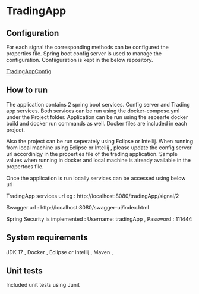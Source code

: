 # TradingApp

## Configuration

For each signal the corresponding methods can be configured the properties file. Spring boot config server is used to manage the configuration. Confiiguration is kept in the below repository.

[TradingAppConfig](https://github.com/BencyVarghese/TradingAppConfig)

## How to run

The application contains 2 spring boot services. Config server and Trading app services. Both services can be run using the docker-compose.yml under the Project folder. Application can be run using the sepearte docker build and docker run commands as well. Docker files are included in each project.

Also the project can be run seperately using Eclipse or Intellij. When running from local machine using Eclipse or Intellij , please update the config server url accordinlgy in the properties file of the trading application. Sample values when running in docker and local machine is already available in the propertoes file.

Once the application is run locally services can be accessed using below url

TradingApp services url  eg : http://localhost:8080/tradingApp/signal/2

Swagger url   :  http://localhost:8080/swagger-ui/index.html 

Spring Security is implemented : Username: tradingApp  ,  Password : 111444

## System requirements

JDK 17 ,
Docker ,
Eclipse or Intellij ,
Maven ,

## Unit tests

Included unit tests using Junit

